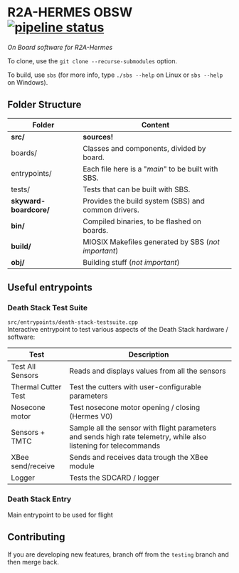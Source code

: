 # R2A-HERMES OBSW [![pipeline status](https://git.skywarder.eu/r2a/skyward-boardcore/badges/master/pipeline.svg)](https://git.skywarder.eu/r2a/skyward-boardcore/commits/master)

*On Board software for R2A-Hermes*

To clone, use the `git clone --recurse-submodules` option.

To build, use `sbs` (for more info, type `./sbs --help` on Linux or `sbs --help` on Windows).



## Folder Structure

|   Folder               |   Content                                           |
| ---------------------- | --------------------------------------------------- |
| **src/**               | **sources!**                                        |
| boards/                | Classes and components, divided by board.            |
| entrypoints/           | Each file here is a "*main*" to be built with SBS.  |
| tests/                 | Tests that can be built with SBS.                   |
| **skyward-boardcore/** | Provides the build system (SBS) and common drivers. |
| **bin/**               | Compiled binaries, to be flashed on boards.         |
| **build/**             | MIOSIX Makefiles generated by SBS (*not important*) |
| **obj/**               | Building stuff (*not important*)                    |


## Useful entrypoints

### Death Stack Test Suite
`src/entrypoints/death-stack-testsuite.cpp`  
Interactive entrypoint to test various aspects of the Death Stack hardware / software:  

| Test | Description |
| ----- | ----- |
| Test All Sensors | Reads and displays values from all the sensors |
| Thermal Cutter Test | Test the cutters with user-configurable parameters | 
| Nosecone motor | Test nosecone motor opening / closing (Hermes V0) |
| Sensors + TMTC | Sample all the sensor with flight parameters and sends high rate telemetry, while also listening for telecommands |
| XBee send/receive | Sends and receives data trough the XBee module |
| Logger | Tests the SDCARD / logger |

### Death Stack Entry
Main entrypoint to be used for flight

## Contributing

If you are developing new features, branch off from the `testing` branch and then merge back.